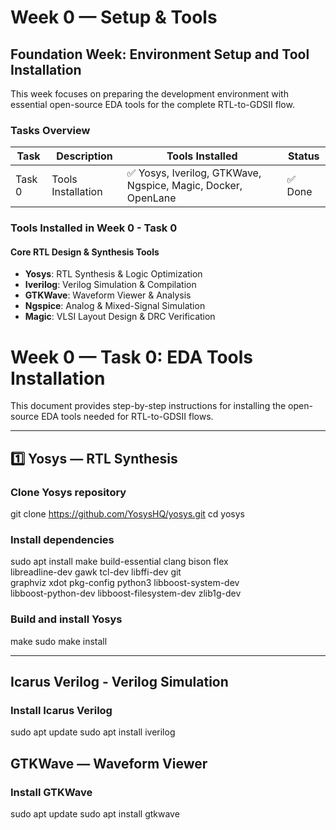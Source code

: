 # Week 0 — Setup & Tools

## Foundation Week: Environment Setup and Tool Installation

This week focuses on preparing the development environment with essential open-source EDA tools for the complete RTL-to-GDSII flow.

### Tasks Overview

| Task   | Description            | Tools Installed | Status |
|--------|------------------------|-----------------|--------|
| Task 0 | Tools Installation     | ✅ Yosys, Iverilog, GTKWave, Ngspice, Magic, Docker, OpenLane | ✅ Done |

### Tools Installed in Week 0 - Task 0

#### Core RTL Design & Synthesis Tools

- **Yosys**: RTL Synthesis & Logic Optimization
- **Iverilog**: Verilog Simulation & Compilation
- **GTKWave**: Waveform Viewer & Analysis
- **Ngspice**: Analog & Mixed-Signal Simulation
- **Magic**: VLSI Layout Design & DRC Verification

# Week 0 — Task 0: EDA Tools Installation

This document provides step-by-step instructions for installing the open-source EDA tools needed for RTL-to-GDSII flows.

---

## 1️⃣ Yosys — RTL Synthesis

### Clone Yosys repository
git clone https://github.com/YosysHQ/yosys.git
cd yosys

### Install dependencies
sudo apt install make build-essential clang bison flex \
    libreadline-dev gawk tcl-dev libffi-dev git \
    graphviz xdot pkg-config python3 libboost-system-dev \
    libboost-python-dev libboost-filesystem-dev zlib1g-dev

### Build and install Yosys
make
sudo make install

---

## Icarus Verilog - Verilog Simulation

### Install Icarus Verilog
sudo apt update
sudo apt install iverilog

## GTKWave — Waveform Viewer

### Install GTKWave
sudo apt update
sudo apt install gtkwave

